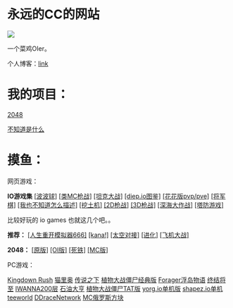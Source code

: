 # 永远的CC的网站

![](https://cdn.luogu.com.cn/upload/usericon/189163.png)

一个菜鸡OIer。

个人博客：[link](https://yydcc-blog.github.io/)

# 我的项目：

[2048](./2048/index.html)

[不知道是什么](./1/index.html)

# 摸鱼：

网页游戏：

**IO游戏集**
[[波波球]](https://kugeln.io/) 
[[类MC枪战]](https://voxiom.io/)
[[坦克大战]](https://diep.io/) 
[[diep.io图鉴]](https://www.luogu.com.cn/paste/zspdgqvy)
[[花花版pvp/pve]](https://florr.io/) 
[[将军棋]](http://generals.io/) 
[[我也不知道怎么描述]](https://jumpar.io/) 
[[挖土机]](https://digdig.io/ )
[[2D枪战]](https://zombsroyale.io/) 
[[3D枪战]](https://ev.io/)
[[深海大作战]](https://deeeeep.io/)
[[塔防游戏]](http://yorg.io/)

比较好玩的 io games 也就这几个吧。。

**推荐：**
[[人生重开模拟器666]](http://liferestart.syaro.io/view/)
[[kana!]](https://kana.byha.top:444/)
[[太空对接]](https://iss-sim.spacex.com/)
[[进化]](https://likexia.gitee.io/evolve/)
[[飞机大战]](https://copter.io)

**2048：**
[[原版]](https://2048game.com/)
[[OI版]](https://www.ak-ioi.com/apps/oi-2048/)
[[死铁]](https://dimit.me/Fe26/index_zh_CN.html)
[[MC版]](http://news.17173.com/z/mc/flashgame/mc2048.shtml)

PC游戏：

[Kingdown Rush](https://pan.bdwp.vip/s/3a2Iz)
[猫里奥](https://pan.bdwp.vip/s/xZ8tk)
[传说之下](https://pan.bdwp.vip/s/6VkhW)
[植物大战僵尸经典版](https://pan.bdwp.vip/s/e3VsL)
[Forager浮岛物语](https://pan.bdwp.vip/s/GVoFj)
[终结将至](https://pan.bdwp.vip/s/kqntk)
[IWANNA200层](https://pan.bdwp.vip/s/wqjTB)
[石油大亨](https://pan.bdwp.vip/s/9Z6u3)
[植物大战僵尸TAT版](https://pan.bdwp.vip/s/LjDiW)
[yorg.io单机版](https://pan.bdwp.vip/s/jNNHG)
[shapez.io单机](https://hydro.ac/file/2867/shapeziopc.zip)
[teeworld](https://pan.bdwp.vip/s/E6DhA)
[DDraceNetwork](https://pan.bdwp.vip/s/4kWf3)
[MC俄罗斯方块](https://markcup.lanzout.com/b02iukfyf)
